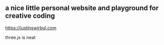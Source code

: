 ## a nice little personal website and playground for creative coding

https://justinswirbul.com

three.js is neat
